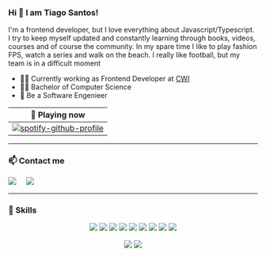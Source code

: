 <h3>Hi 👋 I am Tiago Santos!</h3>

I'm a frontend developer, but I love everything about Javascript/Typescript. I try to keep myself updated and constantly learning through books, videos, courses and of course the community. In my spare time I like to play fashion FPS, watch a series and walk on the beach. I really like football, but my team is in a difficult moment

- 👩‍💻 Currently working as Frontend Developer at <a href="https://cwi.com.br/" rel="nofollow"> CWI </a>
- 👨‍🎓 Bachelor of Computer Science
- 🎯 Be a Software Engenieer


| 🎵 Playing now                                                                                                               |
| ------------------------------------------------------------------------------------------------------------------------------ |
| [![spotify-github-profile](https://spotify-github-profile.vercel.app/api/view?uid=12142342238&cover_image=true&theme=compact)](https://spotify-github-profile.vercel.app/api/view?uid=12142342238&redirect=true) |



---

<h3 >📫 Contact me</h3>
<p>
  <a target="_blank"href="https://www.linkedin.com/in/tiago-behenck-dos-santos/"><img src="https://img.shields.io/badge/linkedin-%230077B5.svg?&style=for-the-badge&logo=linkedin&logoColor=white" /></a>&nbsp;&nbsp;&nbsp;&nbsp;
  <a href="mailto:tiago.behenck.santos@gmail.com?subject=Hello%20Ileri,%20From%20Github"><img src="https://img.shields.io/badge/gmail-%23D14836.svg?&style=for-the-badge&logo=gmail&logoColor=white" /></a>&nbsp;&nbsp;&nbsp;&nbsp;
</p>

---
<h3>🚀 Skills</h3>

<p align="center">
  <img src="https://img.shields.io/badge/html-%23E34F26.svg?&style=for-the-badge&logo=html5&logoColor=white"/>
  <img src="https://img.shields.io/badge/css-%231572B6.svg?&style=for-the-badge&logo=css3&logoColor=white"/>
  <img src="https://img.shields.io/badge/javascript%20-%23323330.svg?&style=for-the-badge&logo=javascript&logoColor=%23F7DF1E"/>
  <img src="https://img.shields.io/badge/typescript-%23007ACC.svg?&style=for-the-badge&logo=typescript&logoColor=white"/>
  <img src="https://img.shields.io/badge/react-%2335495e.svg?&style=for-the-badge&logo=react&logoColor=%2361DAFB"/>
  <img src="https://img.shields.io/badge/react_native%20-%2335495e.svg?&style=for-the-badge&logo=react&logoColor=%2361DAFB"/>
  <img src="https://img.shields.io/badge/node.js%20-%2343853D.svg?&style=for-the-badge&logo=node.js&logoColor=white"/>
  <img src="https://img.shields.io/badge/Next.js%20-black.svg?&style=for-the-badge&logo=NuxtJS&logoColor=white"/>
  <img src="https://img.shields.io/badge/git-%23F05033.svg?&style=for-the-badge&logo=git&logoColor=white"/>
</p>

<p align=center>  
  <img align=center src="https://github-readme-stats.vercel.app/api?username=TiagoBehenck&show_icons=true&hide=issues,contribs&theme=gotham&hide_border=true">
  <img align=center src="https://github-readme-stats.vercel.app/api/top-langs/?username=TiagoBehenck&layout=compact&hide=java&theme=gotham&hide_border=true">
</p>
